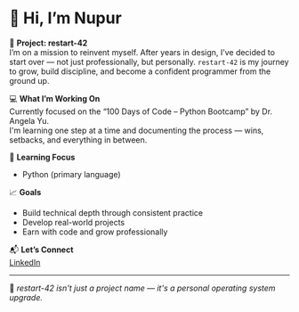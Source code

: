 # 👋 Hi, I’m Nupur

🚀 **Project: restart-42**  
I’m on a mission to reinvent myself. After years in design, I’ve decided to start over — not just professionally, but personally. `restart-42` is my journey to grow, build discipline, and become a confident programmer from the ground up.

💻 **What I’m Working On**  
Currently focused on the “100 Days of Code – Python Bootcamp” by Dr. Angela Yu.  
I'm learning one step at a time and documenting the process — wins, setbacks, and everything in between.

🐍 **Learning Focus**  
- Python (primary language)

📈 **Goals**  
- Build technical depth through consistent practice  
- Develop real-world projects  
- Earn with code and grow professionally  

📬 **Let’s Connect**  
[LinkedIn](https://www.linkedin.com/in/nupur-j-a78762305/)  

---

🧠 *restart-42 isn't just a project name — it's a personal operating system upgrade.*
